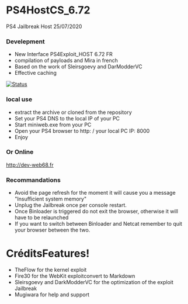# PS4HostCS_6.72
PS4 Jailbreak Host 25/07/2020

### Develepment
  - New Interface PS4Exploit_HOST 6.72 FR
  - compilation of payloads and Mira in french
  - Based on the work of Sleirsgoevy and DarModderVC
  - Effective caching


[![Status](https://travis-ci.org/joemccann/dillinger.svg?branch=master)](https://travis-ci.org/joemccann/dillinger)

### local use 
  - extract the archive or cloned from the repository
  - Set your PS4 DNS to the local IP of your PC
  - Start miniweb.exe from your PC
  - Open your PS4 browser to http: / your local PC IP: 8000
  - Enjoy
  ### Or Online
  http://dev-web68.fr

### Recommandations
- Avoid the page refresh for the moment it will cause you a message "Insufficient system memory"
- Unplug the Jailbreak once per console restart.
- Once Binloader is triggered do not exit the browser, otherwise it will have to be relaunched
- If you want to switch between Binloader and Netcat remember to quit your browser between the two.

# CréditsFeatures!
  - TheFlow for the kernel exploit
  - Fire30 for the WebKit exploitconvert to Markdown
  - Sleirsgoevy and DarkModderVC for the optimization of the exploit Jailbreak
  - Mugiwara for help and support